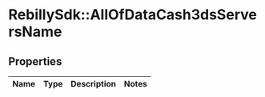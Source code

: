 # RebillySdk::AllOfDataCash3dsServersName

## Properties
Name | Type | Description | Notes
------------ | ------------- | ------------- | -------------

